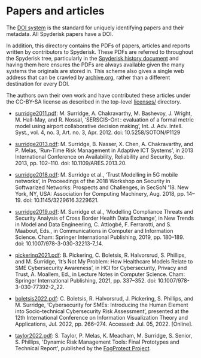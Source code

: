 # Papers and articles

The [DOI system](https://en.wikipedia.org/wiki/Digital_object_identifier) is the standard for uniquely
identifying papers and their metadata. All Spyderisk papers have a DOI.

In addition, this directory contains the PDFs of papers, articles and reports written by contributors to
Spyderisk. These PDFs are referred to throughout the Spyderisk tree, particularly in
the [Spyderisk history document](./../../HISTORY.md) and having them here
ensures the PDFs are always available given the many systems the originals are
stored in. This scheme also gives a single web address that can be crawled by 
[archive.org](https://archive.org), rather than a different destination for every DOI.

The authors own their own work and have contributed these articles under the CC-BY-SA license
as described in the top-level [licenses/](../../licences/README.md) directory.

* [surridge2011.pdf](./surridge2011.pdf): M. Surridge, A. Chakravarthy, M. Bashevoy, J. Wright, M. Hall-May, and R. Nossal, ‘SERSCIS-Ont : evaluation of a formal metric model using airport collaborative decision making’, Int. J. Adv. Intell. Syst., vol. 4, no. 3, Art. no. 3, Apr. 2012. doi: 10.5258/SOTON/P1129

* [surridge2013.pdf](./surridge2013.pdf): M. Surridge, B. Nasser, X. Chen, A. Chakravarthy, and P. Melas, ‘Run-Time Risk Management in Adaptive ICT Systems’, in 2013 International Conference on Availability, Reliability and Security, Sep. 2013, pp. 102–110. doi: 10.1109/ARES.2013.20. 

* [surridge2018.pdf](./surridge2018.pdf): M. Surridge et al., ‘Trust Modelling in 5G mobile networks’, in Proceedings of the 2018 Workshop on Security in Softwarized Networks: Prospects and Challenges, in SecSoN ’18. New York, NY, USA: Association for Computing Machinery, Aug. 2018, pp. 14–19. doi: 10.1145/3229616.3229621. 

* [surridge2019.pdf](./surridge2019.pdf): M. Surridge et al., ‘Modelling Compliance Threats and Security Analysis of Cross Border Health Data Exchange’, in New Trends in Model and Data Engineering, C. Attiogbé, F. Ferrarotti, and S. Maabout, Eds., in Communications in Computer and Information Science. Cham: Springer International Publishing, 2019, pp. 180–189. doi: 10.1007/978-3-030-32213-7_14. 

* [pickering2021.pdf](./pickering2021.pdf): B. Pickering, C. Boletsis, R. Halvorsrud, S. Phillips, and M. Surridge, ‘It’s Not My Problem: How Healthcare Models Relate to SME Cybersecurity Awareness’, in HCI for Cybersecurity, Privacy and Trust, A. Moallem, Ed., in Lecture Notes in Computer Science. Cham: Springer International Publishing, 2021, pp. 337–352. doi: 10.1007/978-3-030-77392-2_22. 

* [boletsis2022.pdf](./boletsis2022.pdf): C. Boletsis, R. Halvorsrud, J. Pickering, S. Phillips, and M. Surridge, ‘Cybersecurity for SMEs: Introducing the Human Element into Socio-technical Cybersecurity Risk Assessment’, presented at the 12th International Conference on Information Visualization Theory and Applications, Jul. 2022, pp. 266–274. Accessed: Jul. 05, 2022. [Online]. 

* [taylor2022.pdf](./taylor2022.pdf): S. Taylor, P. Melas, K. Meacham, M. Surridge, S. Senior, S. Phillips, 'Dynamic Risk Management Tools: Final
Prototypes and Technical Report', published by the [FogProtect Project](https://fogprotect.eu/).
